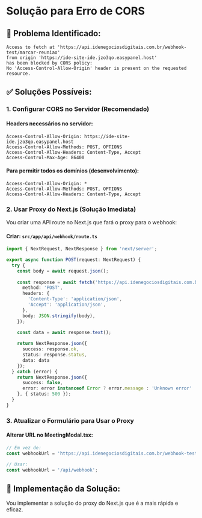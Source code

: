 # Solução para Erro de CORS

## 🚫 **Problema Identificado:**

```
Access to fetch at 'https://api.idenegociosdigitais.com.br/webhook-test/marcar-reuniao' 
from origin 'https://ide-site-ide.jzo3qo.easypanel.host' 
has been blocked by CORS policy: 
No 'Access-Control-Allow-Origin' header is present on the requested resource.
```

## ✅ **Soluções Possíveis:**

### **1. Configurar CORS no Servidor (Recomendado)**

#### **Headers necessários no servidor:**
```http
Access-Control-Allow-Origin: https://ide-site-ide.jzo3qo.easypanel.host
Access-Control-Allow-Methods: POST, OPTIONS
Access-Control-Allow-Headers: Content-Type, Accept
Access-Control-Max-Age: 86400
```

#### **Para permitir todos os domínios (desenvolvimento):**
```http
Access-Control-Allow-Origin: *
Access-Control-Allow-Methods: POST, OPTIONS
Access-Control-Allow-Headers: Content-Type, Accept
```

### **2. Usar Proxy do Next.js (Solução Imediata)**

Vou criar uma API route no Next.js que fará o proxy para o webhook:

#### **Criar: `src/app/api/webhook/route.ts`**
```typescript
import { NextRequest, NextResponse } from 'next/server';

export async function POST(request: NextRequest) {
  try {
    const body = await request.json();
    
    const response = await fetch('https://api.idenegociosdigitais.com.br/webhook-test/marcar-reuniao', {
      method: 'POST',
      headers: {
        'Content-Type': 'application/json',
        'Accept': 'application/json',
      },
      body: JSON.stringify(body),
    });

    const data = await response.text();
    
    return NextResponse.json({
      success: response.ok,
      status: response.status,
      data: data
    });
  } catch (error) {
    return NextResponse.json({
      success: false,
      error: error instanceof Error ? error.message : 'Unknown error'
    }, { status: 500 });
  }
}
```

### **3. Atualizar o Formulário para Usar o Proxy**

#### **Alterar URL no MeetingModal.tsx:**
```typescript
// Em vez de:
const webhookUrl = 'https://api.idenegociosdigitais.com.br/webhook-test/marcar-reuniao';

// Usar:
const webhookUrl = '/api/webhook';
```

## 🔧 **Implementação da Solução:**

Vou implementar a solução do proxy do Next.js que é a mais rápida e eficaz.
